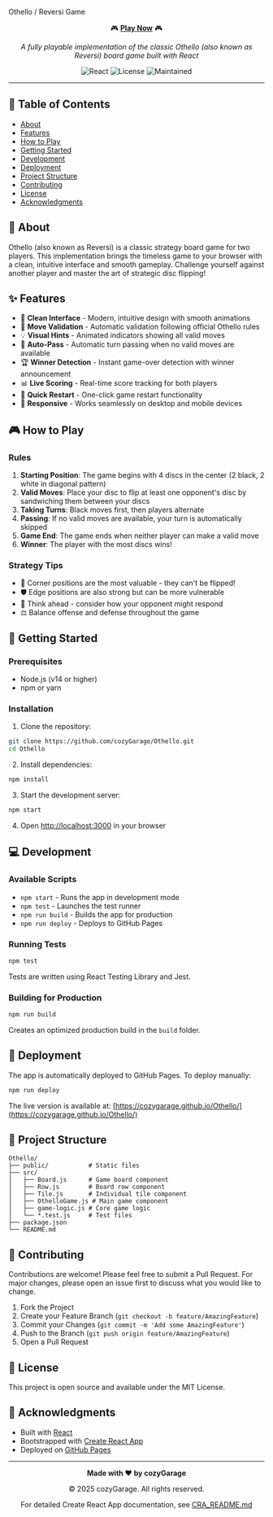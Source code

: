 Othello / Reversi Game

<div align="center">

🎮 **[Play Now](https://cozygarage.github.io/Othello/)** 🎮

*A fully playable implementation of the classic Othello (also known as Reversi) board game built with React*

![React](https://img.shields.io/badge/React-18.2.0-blue?style=flat-square&logo=react)
![License](https://img.shields.io/badge/License-MIT-green?style=flat-square)
![Maintained](https://img.shields.io/badge/Maintained-Yes-brightgreen?style=flat-square)

</div>

---

## 📖 Table of Contents

- [About](#-about)
- [Features](#-features)
- [How to Play](#-how-to-play)
- [Getting Started](#-getting-started)
- [Development](#-development)
- [Deployment](#-deployment)
- [Project Structure](#-project-structure)
- [Contributing](#-contributing)
- [License](#-license)
- [Acknowledgments](#-acknowledgments)

## 🎯 About

Othello (also known as Reversi) is a classic strategy board game for two players. This implementation brings the timeless game to your browser with a clean, intuitive interface and smooth gameplay. Challenge yourself against another player and master the art of strategic disc flipping!

## ✨ Features

- 🎨 **Clean Interface** - Modern, intuitive design with smooth animations
- 🎯 **Move Validation** - Automatic validation following official Othello rules
- 💡 **Visual Hints** - Animated indicators showing all valid moves
- 🔄 **Auto-Pass** - Automatic turn passing when no valid moves are available
- 🏆 **Winner Detection** - Instant game-over detection with winner announcement
- 📊 **Live Scoring** - Real-time score tracking for both players
- 🔄 **Quick Restart** - One-click game restart functionality
- 📱 **Responsive** - Works seamlessly on desktop and mobile devices

## 🎮 How to Play

### Rules

1. **Starting Position**: The game begins with 4 discs in the center (2 black, 2 white in diagonal pattern)
2. **Valid Moves**: Place your disc to flip at least one opponent's disc by sandwiching them between your discs
3. **Taking Turns**: Black moves first, then players alternate
4. **Passing**: If no valid moves are available, your turn is automatically skipped
5. **Game End**: The game ends when neither player can make a valid move
6. **Winner**: The player with the most discs wins!

### Strategy Tips

- 🎯 Corner positions are the most valuable - they can't be flipped!
- 🛡️ Edge positions are also strong but can be more vulnerable
- 🤔 Think ahead - consider how your opponent might respond
- ⚖️ Balance offense and defense throughout the game

## 🚀 Getting Started

### Prerequisites

- Node.js (v14 or higher)
- npm or yarn

### Installation

1. Clone the repository:
```bash
git clone https://github.com/cozyGarage/Othello.git
cd Othello
```

2. Install dependencies:
```bash
npm install
```

3. Start the development server:
```bash
npm start
```

4. Open [http://localhost:3000](http://localhost:3000) in your browser

## 💻 Development

### Available Scripts

- `npm start` - Runs the app in development mode
- `npm test` - Launches the test runner
- `npm run build` - Builds the app for production
- `npm run deploy` - Deploys to GitHub Pages

### Running Tests

```bash
npm test
```

Tests are written using React Testing Library and Jest.

### Building for Production

```bash
npm run build
```

Creates an optimized production build in the `build` folder.

## 🚀 Deployment

The app is automatically deployed to GitHub Pages. To deploy manually:

```bash
npm run deploy
```

The live version is available at: [https://cozygarage.github.io/Othello/](https://cozygarage.github.io/Othello/)

## 📁 Project Structure

```
Othello/
├── public/           # Static files
├── src/
│   ├── Board.js      # Game board component
│   ├── Row.js        # Board row component
│   ├── Tile.js       # Individual tile component
│   ├── OthelloGame.js # Main game component
│   ├── game-logic.js # Core game logic
│   └── *.test.js     # Test files
├── package.json
└── README.md
```

## 🤝 Contributing

Contributions are welcome! Please feel free to submit a Pull Request. For major changes, please open an issue first to discuss what you would like to change.

1. Fork the Project
2. Create your Feature Branch (`git checkout -b feature/AmazingFeature`)
3. Commit your Changes (`git commit -m 'Add some AmazingFeature'`)
4. Push to the Branch (`git push origin feature/AmazingFeature`)
5. Open a Pull Request

## 📄 License

This project is open source and available under the MIT License.

## 🙏 Acknowledgments

- Built with [React](https://reactjs.org/)
- Bootstrapped with [Create React App](https://create-react-app.dev/)
- Deployed on [GitHub Pages](https://pages.github.com/)

---

<div align="center">

**Made with ❤️ by cozyGarage**

© 2025 cozyGarage. All rights reserved.

For detailed Create React App documentation, see [CRA_README.md](./CRA_README.md)

</div>
